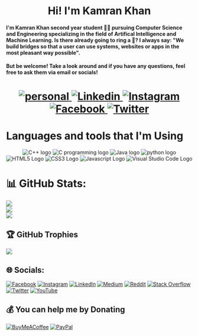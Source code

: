 <!-- About Me -->
<h1 align="center">Hi! I'm Kamran Khan
<h4>I'm Kamran Khan second year student 👨‍🎓 pursuing Computer Science and Engineering specializing in the field of Artifical Intelligence and Machine Learning. Is there already going to ring a 🔔? I always say: "We build bridges so that a user can use systems, websites or apps in the most pleasant way possible".</h4>
<h4>But be welcome! Take a look around and if you have any questions, feel free to ask them via email or socials!</h4><h1>
<!-- Social Media -->
<p align="center" dir="auto">
    <a href="https://kamran1819g.github.io" rel="nofollow" >
        <img src="https://img.icons8.com/plasticine/100/000000/domain.png" alt="personal" style="max-width: 100%">
    </a>
    <a href="https://www.linkedin.com/in/kamran1819g" rel="nofollow">
        <img src="https://img.icons8.com/fluency/96/000000/linkedin.png" alt="Linkedin" style="max-width: 100%;">
    </a>
    <a href="https://www.instagram.com/kamran1819g" rel="nofollow">
        <img src="https://img.icons8.com/fluency/96/000000/instagram-new.png" alt="Instagram" style="max-width: 100%;">
    </a>
    <a href="https://www.facebook.com/kamran1819g" rel="nofollow">
        <img src="https://img.icons8.com/fluency/96/000000/facebook-new.png" alt="Facebook" style="max-width: 100%;">
    </a>
<a href="https://twitter.com/Kamran1819G" rel="nofollow">
        <img src="https://img.icons8.com/fluency/96/000000/twitter.png" alt="Twitter" style="max-width: 100%;">
    </a>
</p>
<!-- Programming Languages -->
<h1 align="left">Languages and tools that I'm Using</h1>
  <p align="center" dir="auto">
    <a>
      <img src="https://img.icons8.com/color/96/000000/c-plus-plus-logo.png" alt="C++ logo" style="max-width: 100%;">
    </a>
    <a>
        <img src="https://img.icons8.com/color/96/000000/c-programming.png" alt="C programming logo" style="max-width: 100%;">
    </a>
    <a>
        <img src="https://img.icons8.com/color/96/000000/java-coffee-cup-logo--v1.png" alt="Java logo" style="max-width: 100%;"/>
    </a>
    <a>
        <img src="https://img.icons8.com/color/96/000000/python--v1.png" alt="python logo" style="max-width: 100%;">
    </a>
    <a>
        <img src="https://img.icons8.com/color/96/000000/html-5--v1.png" alt="HTML5 Logo" style="max-width: 100%;">
    </a>
    <a>
        <img src="https://img.icons8.com/color/96/000000/css3.png" alt="CSS3 Logo" style="max-width: 100%;">
    </a>
    <a>
        <img src="https://img.icons8.com/color/96/000000/javascript--v2.png" alt="Javascript Logo" style="max-width: 100%;">
    </a>
    <a>
        <img src="https://img.icons8.com/fluency/96/000000/visual-studio-code-2019.png" alt="Visual Studio Code Logo" style="max-width: 100%;">
    </a>
</p>
    
# 📊 GitHub Stats:
![](https://github-readme-stats.vercel.app/api?username=Kamran1819G&theme=dark&hide_border=false&include_all_commits=true&count_private=false)<br/>
![](https://github-readme-streak-stats.herokuapp.com/?user=Kamran1819G&theme=dark&hide_border=false)<br/>
![](https://github-readme-stats.vercel.app/api/top-langs/?username=Kamran1819G&theme=dark&hide_border=false&include_all_commits=true&count_private=false&layout=compact)
</br>

## 🏆 GitHub Trophies
![](https://github-profile-trophy.vercel.app/?username=Kamran1819G&theme=radical&no-frame=false&no-bg=true&margin-w=4)
</br>
    
## 🌐 Socials:
[![Facebook](https://img.shields.io/badge/Facebook-%231877F2.svg?logo=Facebook&logoColor=white)](https://facebook.com/Kamran1819G) 
[![Instagram](https://img.shields.io/badge/Instagram-%23E4405F.svg?logo=Instagram&logoColor=white)](https://instagram.com/Kamran1819G) 
[![LinkedIn](https://img.shields.io/badge/LinkedIn-%230077B5.svg?logo=linkedin&logoColor=white)](https://linkedin.com/in/Kamran1819G) 
[![Medium](https://img.shields.io/badge/Medium-12100E?logo=medium&logoColor=white)](https://medium.com/@Kamran1819G) 
[![Reddit](https://img.shields.io/badge/Reddit-%23FF4500.svg?logo=Reddit&logoColor=white)](https://reddit.com/user/Kamran1819G) 
[![Stack Overflow](https://img.shields.io/badge/-Stackoverflow-FE7A16?logo=stack-overflow&logoColor=white)](https://stackoverflow.com/users/Kamran1819G) 
[![Twitter](https://img.shields.io/badge/Twitter-%231DA1F2.svg?logo=Twitter&logoColor=white)](https://twitter.com/Kamran1819G) 
[![YouTube](https://img.shields.io/badge/YouTube-%23FF0000.svg?logo=YouTube&logoColor=white)](https://youtube.com/c/Kamran1819G) 
</br>
    
## 💰 You can help me by Donating
  [![BuyMeACoffee](https://img.shields.io/badge/Buy%20Me%20a%20Coffee-ffdd00?style=for-the-badge&logo=buy-me-a-coffee&logoColor=black)](https://buymeacoffee.com/Kamran1819G) 
  [![PayPal](https://img.shields.io/badge/PayPal-00457C?style=for-the-badge&logo=paypal&logoColor=white)](https://paypal.me/Kamran1819G)
